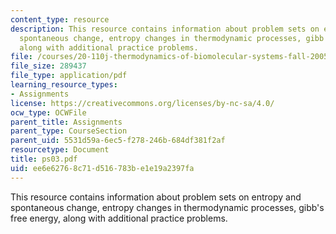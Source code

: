 ```yaml
---
content_type: resource
description: This resource contains information about problem sets on entropy and
  spontaneous change, entropy changes in thermodynamic processes, gibb's free energy,
  along with additional practice problems.
file: /courses/20-110j-thermodynamics-of-biomolecular-systems-fall-2005/ee6e62768c71d516783be1e19a2397fa_ps03.pdf
file_size: 289437
file_type: application/pdf
learning_resource_types:
- Assignments
license: https://creativecommons.org/licenses/by-nc-sa/4.0/
ocw_type: OCWFile
parent_title: Assignments
parent_type: CourseSection
parent_uid: 5531d59a-6ec5-f278-246b-684df381f2af
resourcetype: Document
title: ps03.pdf
uid: ee6e6276-8c71-d516-783b-e1e19a2397fa
---
```

This resource contains information about problem sets on entropy and spontaneous change, entropy changes in thermodynamic processes, gibb's free energy, along with additional practice problems.
